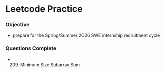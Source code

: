 # Leetcode Practice

### Objective
- prepare for the Spring/Summer 2026 SWE internship recruitment cycle

### Questions Complete
- 209. Minimum Size Subarray Sum
